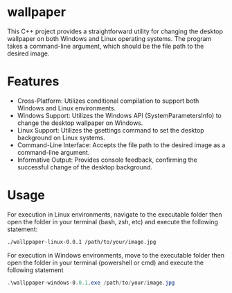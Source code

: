 # wallpaper
This C++ project provides a straightforward utility for changing the desktop wallpaper on both Windows and Linux operating systems. The program takes a command-line argument, which should be the file path to the desired image.

# Features
* Cross-Platform: Utilizes conditional compilation to support both Windows and Linux environments.
* Windows Support: Utilizes the Windows API (SystemParametersInfo) to change the desktop wallpaper on Windows.
* Linux Support: Utilizes the gsettings command to set the desktop background on Linux systems.
* Command-Line Interface: Accepts the file path to the desired image as a command-line argument.
* Informative Output: Provides console feedback, confirming the successful change of the desktop background.

# Usage
For execution in Linux environments, navigate to the executable folder then open the folder in your terminal (bash, zsh, etc) and execute the following statement:

```bash
./wallppaper-linux-0.0.1 /path/to/your/image.jpg
```

For execution in Windows environments, move to the executable folder then open the folder in your terminal (powershell or cmd) and execute the following statement

```powershell
.\wallppaper-windows-0.0.1.exe /path/to/your/image.jpg
```
